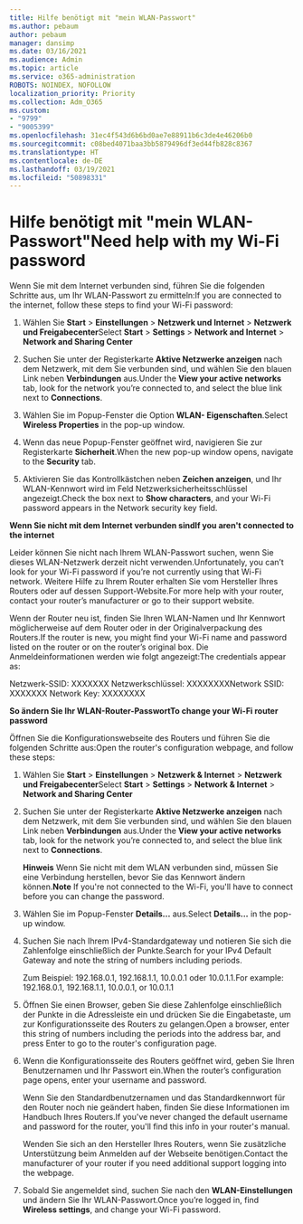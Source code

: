 ```yaml
---
title: Hilfe benötigt mit "mein WLAN-Passwort"
ms.author: pebaum
author: pebaum
manager: dansimp
ms.date: 03/16/2021
ms.audience: Admin
ms.topic: article
ms.service: o365-administration
ROBOTS: NOINDEX, NOFOLLOW
localization_priority: Priority
ms.collection: Adm_O365
ms.custom:
- "9799"
- "9005399"
ms.openlocfilehash: 31ec4f543d6b6bd0ae7e88911b6c3de4e46206b0
ms.sourcegitcommit: c08bed4071baa3bb5879496df3ed44fb828c8367
ms.translationtype: HT
ms.contentlocale: de-DE
ms.lasthandoff: 03/19/2021
ms.locfileid: "50898331"
---
```

# <a name="need-help-with-my-wi-fi-password"></a><span data-ttu-id="4ae06-102">Hilfe benötigt mit "mein WLAN-Passwort"</span><span class="sxs-lookup"><span data-stu-id="4ae06-102">Need help with my Wi-Fi password</span></span>

<span data-ttu-id="4ae06-103">Wenn Sie mit dem Internet verbunden sind, führen Sie die folgenden Schritte aus, um Ihr WLAN-Passwort zu ermitteln:</span><span class="sxs-lookup"><span data-stu-id="4ae06-103">If you are connected to the internet, follow these steps to find your Wi-Fi password:</span></span>

1. <span data-ttu-id="4ae06-104">Wählen Sie **Start** > **Einstellungen** > **Netzwerk und Internet** > **Netzwerk und Freigabecenter**</span><span class="sxs-lookup"><span data-stu-id="4ae06-104">Select **Start** > **Settings** > **Network and Internet** > **Network and Sharing Center**</span></span>

1. <span data-ttu-id="4ae06-105">Suchen Sie unter der Registerkarte **Aktive Netzwerke anzeigen** nach dem Netzwerk, mit dem Sie verbunden sind, und wählen Sie den blauen Link neben **Verbindungen** aus.</span><span class="sxs-lookup"><span data-stu-id="4ae06-105">Under the **View your active networks** tab, look for the network you’re connected to, and select the blue link next to **Connections**.</span></span>

1. <span data-ttu-id="4ae06-106">Wählen Sie im Popup-Fenster die Option **WLAN- Eigenschaften**.</span><span class="sxs-lookup"><span data-stu-id="4ae06-106">Select **Wireless Properties** in the pop-up window.</span></span>

1. <span data-ttu-id="4ae06-107">Wenn das neue Popup-Fenster geöffnet wird, navigieren Sie zur Registerkarte **Sicherheit**.</span><span class="sxs-lookup"><span data-stu-id="4ae06-107">When the new pop-up window opens, navigate to the **Security** tab.</span></span>

1. <span data-ttu-id="4ae06-108">Aktivieren Sie das Kontrollkästchen neben **Zeichen anzeigen**, und Ihr WLAN-Kennwort wird im Feld Netzwerksicherheitsschlüssel angezeigt.</span><span class="sxs-lookup"><span data-stu-id="4ae06-108">Check the box next to **Show characters**, and your Wi-Fi password appears in the Network security key field.</span></span>

<span data-ttu-id="4ae06-109">**Wenn Sie nicht mit dem Internet verbunden sind**</span><span class="sxs-lookup"><span data-stu-id="4ae06-109">**If you aren't connected to the internet**</span></span>

<span data-ttu-id="4ae06-110">Leider können Sie nicht nach Ihrem WLAN-Passwort suchen, wenn Sie dieses WLAN-Netzwerk derzeit nicht verwenden.</span><span class="sxs-lookup"><span data-stu-id="4ae06-110">Unfortunately, you can’t look for your Wi-Fi password if you’re not currently using that Wi-Fi network.</span></span> <span data-ttu-id="4ae06-111">Weitere Hilfe zu Ihrem Router erhalten Sie vom Hersteller Ihres Routers oder auf dessen Support-Website.</span><span class="sxs-lookup"><span data-stu-id="4ae06-111">For more help with your router, contact your router’s manufacturer or go to their support website.</span></span>

<span data-ttu-id="4ae06-112">Wenn der Router neu ist, finden Sie Ihren WLAN-Namen und Ihr Kennwort möglicherweise auf dem Router oder in der Originalverpackung des Routers.</span><span class="sxs-lookup"><span data-stu-id="4ae06-112">If the router is new, you might find your Wi-Fi name and password listed on the router or on the router’s original box.</span></span> <span data-ttu-id="4ae06-113">Die Anmeldeinformationen werden wie folgt angezeigt:</span><span class="sxs-lookup"><span data-stu-id="4ae06-113">The credentials appear as:</span></span>

<span data-ttu-id="4ae06-114">Netzwerk-SSID: XXXXXXX Netzwerkschlüssel: XXXXXXXX</span><span class="sxs-lookup"><span data-stu-id="4ae06-114">Network SSID: XXXXXXX Network Key: XXXXXXXX</span></span>

<span data-ttu-id="4ae06-115">**So ändern Sie Ihr WLAN-Router-Passwort**</span><span class="sxs-lookup"><span data-stu-id="4ae06-115">**To change your Wi-Fi router password**</span></span>

<span data-ttu-id="4ae06-116">Öffnen Sie die Konfigurationswebseite des Routers und führen Sie die folgenden Schritte aus:</span><span class="sxs-lookup"><span data-stu-id="4ae06-116">Open the router's configuration webpage, and follow these steps:</span></span>

1. <span data-ttu-id="4ae06-117">Wählen Sie **Start** > **Einstellungen** > **Netzwerk & Internet** > **Netzwerk und Freigabecenter**</span><span class="sxs-lookup"><span data-stu-id="4ae06-117">Select **Start** > **Settings** > **Network & Internet** > **Network and Sharing Center**</span></span>

1. <span data-ttu-id="4ae06-118">Suchen Sie unter der Registerkarte **Aktive Netzwerke anzeigen** nach dem Netzwerk, mit dem Sie verbunden sind, und wählen Sie den blauen Link neben **Verbindungen** aus.</span><span class="sxs-lookup"><span data-stu-id="4ae06-118">Under the **View your active networks** tab, look for the network you’re connected to, and select the blue link next to **Connections**.</span></span>

    <span data-ttu-id="4ae06-119">**Hinweis** Wenn Sie nicht mit dem WLAN verbunden sind, müssen Sie eine Verbindung herstellen, bevor Sie das Kennwort ändern können.</span><span class="sxs-lookup"><span data-stu-id="4ae06-119">**Note** If you're not connected to the Wi-Fi, you'll have to connect before you can change the password.</span></span>

1. <span data-ttu-id="4ae06-120">Wählen Sie im Popup-Fenster **Details...** aus.</span><span class="sxs-lookup"><span data-stu-id="4ae06-120">Select **Details...** in the pop-up window.</span></span>

1. <span data-ttu-id="4ae06-121">Suchen Sie nach Ihrem IPv4-Standardgateway und notieren Sie sich die Zahlenfolge einschließlich der Punkte.</span><span class="sxs-lookup"><span data-stu-id="4ae06-121">Search for your IPv4 Default Gateway and note the string of numbers including periods.</span></span>

    <span data-ttu-id="4ae06-122">Zum Beispiel: 192.168.0.1, 192.168.1.1, 10.0.0.1 oder 10.0.1.1.</span><span class="sxs-lookup"><span data-stu-id="4ae06-122">For example: 192.168.0.1, 192.168.1.1, 10.0.0.1, or 10.0.1.1</span></span>

1. <span data-ttu-id="4ae06-123">Öffnen Sie einen Browser, geben Sie diese Zahlenfolge einschließlich der Punkte in die Adressleiste ein und drücken Sie die Eingabetaste, um zur Konfigurationsseite des Routers zu gelangen.</span><span class="sxs-lookup"><span data-stu-id="4ae06-123">Open a browser, enter this string of numbers including the periods into the address bar, and press Enter to go to the router's configuration page.</span></span>

1. <span data-ttu-id="4ae06-124">Wenn die Konfigurationsseite des Routers geöffnet wird, geben Sie Ihren Benutzernamen und Ihr Passwort ein.</span><span class="sxs-lookup"><span data-stu-id="4ae06-124">When the router’s configuration page opens, enter your username and password.</span></span>

    <span data-ttu-id="4ae06-125">Wenn Sie den Standardbenutzernamen und das Standardkennwort für den Router noch nie geändert haben, finden Sie diese Informationen im Handbuch Ihres Routers.</span><span class="sxs-lookup"><span data-stu-id="4ae06-125">If you've never changed the default username and password for the router, you'll find this info in your router's manual.</span></span>

    <span data-ttu-id="4ae06-126">Wenden Sie sich an den Hersteller Ihres Routers, wenn Sie zusätzliche Unterstützung beim Anmelden auf der Webseite benötigen.</span><span class="sxs-lookup"><span data-stu-id="4ae06-126">Contact the manufacturer of your router if you need additional support logging into the webpage.</span></span>

1. <span data-ttu-id="4ae06-127">Sobald Sie angemeldet sind, suchen Sie nach den **WLAN-Einstellungen** und ändern Sie Ihr WLAN-Passwort.</span><span class="sxs-lookup"><span data-stu-id="4ae06-127">Once you’re logged in, find **Wireless settings**, and change your Wi-Fi password.</span></span>
